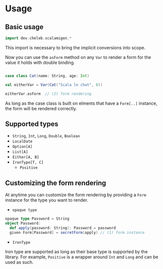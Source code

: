 # Usage

## Basic usage

```scala sc:nocompile
import dev.cheleb.scalamigen.*
```
This import is necessary to bring the implicit conversions into scope.

Now you can use the `asForm` method on any `Var` to render a form for the value it holds with double binding.

```scala sc:nocompile

case class Cat(name: String, age: Int)

val eitherVar = Var(Cat("Scala le chat", 6))

eitherVar.asForm  // (2) form rendering

```

As long as the case class is built on elments that have a `Form[..]` instance, the form will be rendered correctly.

## Supported types

* `String`, `Int`, `Long`, `Double`, `Boolean`
* `LocalDate`
* `Option[A]`
* `List[A]`
* `Either[A, B]`
* `IronType[T, C]`
  * `Positive`

## Customizing the form rendering

At anytime you can customize the form rendering by providing a `Form` instance for the type you want to render.

* `opaque type`
```scala sc:nocompile
opaque type Password = String
object Password:
  def apply(password: String): Password = password
  given Form[Password] = secretForm(apply) // (1) form instance

```
* `IronType`

Iron type are supported as long as their base type is supported by the library. For example, `Positive` is a wrapper around `Int` and `Long` and can be used as such.

